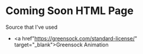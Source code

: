 # Coming Soon HTML Page
Source that I've used
- <a href"https://greensock.com/standard-license/" target="_blank">Greensock</a> Animation
